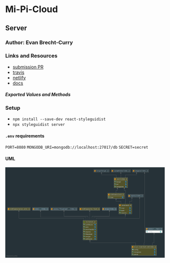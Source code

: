 # Mi-Pi-Cloud

 ## Server

 ### Author: Evan Brecht-Curry

 ### Links and Resources
* [submission PR](https://github.com/evan-401-advanced-javascript/mi-pi-cloud-back-end/pull/3)
* [travis](https://www.travis-ci.com/evan-401-advanced-javascript/mi-pi-cloud-back-end)
* [netlify](https://inspiring-hopper-8e7453.netlify.com) 
* [docs]( http://localhost:6060/)

 ##### Exported Values and Methods

### Setup
* `npm install --save-dev react-styleguidist`
* `npx styleguidist server`

#### `.env` requirements
`PORT=8080`
`MONGODB_URI=mongodb://localhost:27017/db`
`SECRET=secret`

 #### UML
![UML](uml.png)